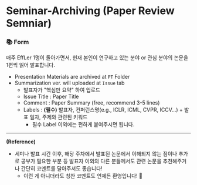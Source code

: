 # Seminar-Archiving (Paper Review Semniar)

### 📚 Form
매주 EffLer 1명이 돌아가면서, 현재 본인이 연구하고 있는 분야 or 관심 분야의 논문을 1편씩 읽어 발표합니다. 
- Presentation Materials are archived at `PT` Folder
- Summarization ver. will uploaded at `Issue` tab
  - 발표자가 "핵심만 요약" 하여 업로드
  - Issue Title : Paper Title
  - Comment : Paper Summary (free, recommend 3-5 lines)
  - Labels : **(필수)** 발표자, 컨퍼런스명(e.g., ICLR, ICML, CVPR, ICCV...) + 발표 일자, 주제와 관련된 키워드
    - 필수 Label 이외에는 편하게 붙여주시면 됩니다. 

----
**(Reference)**
- 세미나 발표 시간 이후, 해당 주차에서 발표된 논문에서 이해되지 않는 점이나 추가로 공부가 필요한 부분 등 발표자 이외의 다른 분들께서도 관련 논문을 추천해주거나 간단히 코멘트를 달아주셔도 좋습니다!
  - 이런 게 아니더라도 칭찬 코멘트도 언제든 환영입니다! 🙌